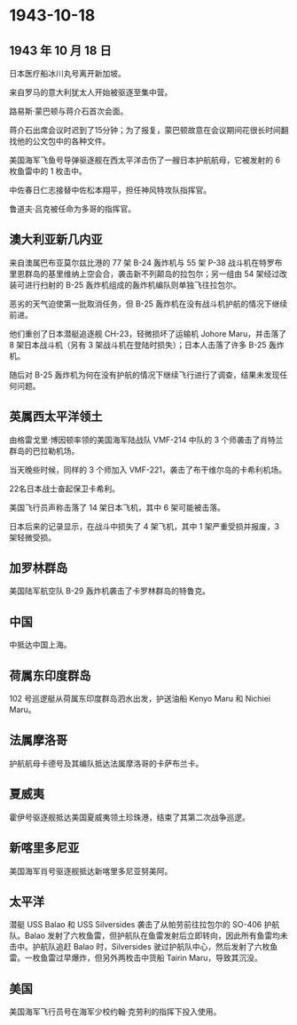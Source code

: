 # 1943-10-18

## 1943 年 10 月 18 日

日本医疗船冰川丸号离开新加坡。

来自罗马的意大利犹太人开始被驱逐至集中营。

路易斯·蒙巴顿与蒋介石首次会面。

蒋介石出席会议时迟到了15分钟；为了报复，蒙巴顿故意在会议期间花很长时间翻找他的公文包中的各种文件。

美国海军飞鱼号导弹驱逐舰在西太平洋击伤了一艘日本护航航母，它被发射的 6
枚鱼雷中的 1 枚击中。

中佐春日仁志接替中佐松本翔平，担任神风特攻队指挥官。

鲁道夫·吕克被任命为多哥的指挥官。

## 澳大利亚新几内亚

来自澳属巴布亚莫尔兹比港的 77 架 B-24 轰炸机与 55 架 P-38
战斗机在特罗布里恩群岛的基里维纳上空会合，袭击新不列颠岛的拉包尔；另一组由
54 架经过改装可进行扫射的 B-25 轰炸机组成的轰炸机编队则单独飞往拉包尔。

恶劣的天气迫使第一批取消任务，但 B-25
轰炸机在没有战斗机护航的情况下继续前进。

他们重创了日本潜艇追逐舰 CH-23，轻微损坏了运输机 Johore Maru，并击落了 8
架日本战斗机（另有 3 架战斗机在登陆时损失）；日本人击落了许多 B-25
轰炸机。

随后对 B-25
轰炸机为何在没有护航的情况下继续飞行进行了调查，结果未发现任何问题。

## 英属西太平洋领土

由格雷戈里·博因顿率领的美国海军陆战队 VMF-214 中队的 3
个师袭击了肖特兰群岛的巴拉勒机场。

当天晚些时候，同样的 3 个师加入 VMF-221，袭击了布干维尔岛的卡希利机场。

22名日本战士奋起保卫卡希利。

美国飞行员声称击落了 14 架日本飞机，其中 6 架可能被击落。

日本后来的记录显示，在战斗中损失了 4 架飞机，其中 1 架严重受损并报废，3
架轻微受损。

## 加罗林群岛

美国陆军航空队 B-29 轰炸机袭击了卡罗林群岛的特鲁克。

## 中国

中抵达中国上海。

## 荷属东印度群岛

102 号巡逻艇从荷属东印度群岛泗水出发，护送油船 Kenyo Maru 和 Nichiei
Maru。

## 法属摩洛哥

护航航母卡德号及其编队抵达法属摩洛哥的卡萨布兰卡。

## 夏威夷

霍伊号驱逐舰抵达美国夏威夷领土珍珠港，结束了其第二次战争巡逻。

## 新喀里多尼亚

美国海军肖号驱逐舰抵达新喀里多尼亚努美阿。

## 太平洋

潜艇 USS Balao 和 USS Silversides 袭击了从帕劳前往拉包尔的 SO-406
护航队。Balao
发射了六枚鱼雷，但护航队在鱼雷发射后立即转向，因此所有鱼雷均未击中。护航队追赶
Balao 时，Silversides
驶过护航队中心，然后发射了六枚鱼雷。一枚鱼雷过早爆炸，但另外两枚击中货船
Tairin Maru，导致其沉没。

## 美国

美国海军飞行员号在海军少校约翰·克劳利的指挥下投入使用。

